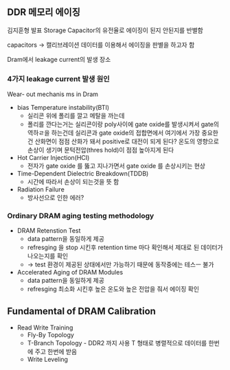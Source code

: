## DDR 메모리 에이징
김지훈형 발표
Storage Capacitor의 유전율로 에이징이 된지 안된지를 반별함

capacitors 
-> 캘리브레이션 데이터를 이용해서 에이징을 판별을 하고자 함

Dram에서 leakage current의 발생 장소

### 4가지 leakage current 발생 원인
Wear- out mechanis ms in Dram 
- bias Temperature instability(BTI)
	- 실리콘 위에 폴리를 깔고 메탈을 까는데
	- 폴리를 깐다는거는 실리콘이랑 poly사이에 gate oxide를 발생시켜서 gate의 역하ㄹ을 하는건데 실리콘과 gate oxide의 접합면에서 여기에서 가장 중요한건 산화면이 점점 산화가 돼서 positive로 대전이 되게 된다? 온도의 영향으로 손상이 생기며 문턱전압(thres hold)이 점점 높아지게 된다
- Hot Carrier Injection(HCI)
	- 전자가 gate oxide 를 뚫고 지나가면서 gate oxide 를 손상시키는 현상
- Time-Dependent Dielectric Breakdown(TDDB)
	- 시간에 따라서 손상이 되는것을 뜻 함
- Radiation Failure
	- 방사선으로 인한 에러?

###  Ordinary DRAM aging testing methodology
- DRAM Retenstion Test
	- data pattern을  동일하게 제공
	- refresging 을 stop 시킨후 retention time 마다 확인해서 제대로 된 데이터가 나오는지를 확인
	- -> test 환경이 제공된 상태에서만 가능하기 때문에 동작중에는 테스ㅡ 불가
- Accelerated Aging of DRAM Modules
	- data pattern을 동일하게 제공
	- refresging 최소화 시킨후 높은 온도와 높은 전압을 줘서 에이징 확인

## Fundamental of DRAM Calibration 


- Read Write Training
	- Fly-By Topology
	- T-Branch Topology - DDR2 까지 사용 T 형태로 병렬적으로 데이터를 한번에 주고 한번에 받음
	- Write Leveling